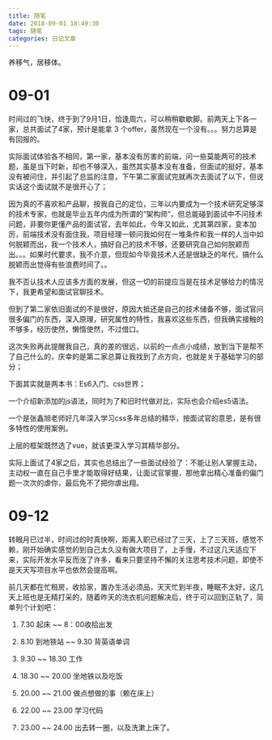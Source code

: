 ```yaml
---
title: 随笔
date: 2018-09-01 18:49:30
tags: 随笔
categories: 日记文章
---
```


养移气，居移体。

<!-- more -->

# 09-01

时间过的飞快，终于到了9月1日，恰逢周六，可以稍稍歇歇脚。前两天上下各一家，总共面试了4家，预计是能拿 3 个offer，虽然现在一个没有。。。努力总算是有回报的。

实际面试体验各不相同，第一家，基本没有厉害的前端，问一些莫能两可的技术题，虽是当下时新，却也不够深入，虽然其实基本没有准备，但面试的挺好，基本没有被问住，并引起了总监的注意，下午第二家面试完就再次去面试了以下，但说实话这个面试就不是很开心了；

因为真的不喜欢和产品聊，按我自己的定位，三年以内要成为一个技术研究足够深的技术专家，也就是毕业五年内成为所谓的“架构师”，但总能碰到面试中不问技术问题，非要你更懂产品的面试官，去年如此，今年又如此，尤其第四家，变本加厉，前端技术没有面住我，项目经理一顿问我如何在一堆条件和我一样的人当中如何脱颖而出，我一个技术人，搞好自己的技术不够，还要研究自己如何脱颖而出。。。如果时代要求，我不介意，但现如今毕竟技术人还是很缺乏的年代，搞什么脱颖而出觉得有些浪费时间了。。

我不否认技术人应该多方面的发展，但这一切的前提应当是在技术足够给力的情况下，我更希望和面试官聊技术。

但到了第二家依旧面试的不是很好，原因大抵还是自己的技术储备不够，面试官问很多偏门的东西，深入原理，研究属性的特性，我喜欢这些东西，但我确实接触的不够多，经历使然，懒惰使然，不过借口。

这次失败再此提醒我自己，真的差的很远，以前的一点点小成绩，放到当下是帮不了自己什么的，庆幸的是第二家总算让我找到了点方向，也就是关于基础学习的部分；

下面其实就是两本书：Es6入门、css世界；

一个介绍新添加的js语法，同时为了和旧时代做对比，实际也会介绍es5语法。

一个是张鑫旭老师好几年深入学习css多年总结的精华，按面试官的意思，是有很多特性的使用案例。

上层的框架既然选了vue，就该更深入学习其精华部分。

实际上面试了4家之后，其实也总结出了一些面试经验了：不能让别人掌握主动，主动权一直在自己手里才能取得好结果，让面试官掌握，那他拿出精心准备的偏门题一次次的虐你，最后免不了把你虐出翔。

# 09-12

转眼月已过半，时间过的时真快啊，距离入职已经过了三天，上了三天班，感觉不赖，刚开始确实感觉的到自己太久没有做大项目了，上手慢，不过这几天适应下来，实际开发水平反而涨了许多，看来只要坚持不懈的关注思考技术问题，即使不是天天写项目水平也依然会提高啊。

前几天都在忙租房，收拾家，置办生活必须品，天天忙到半夜，睡眠不太好，这几天上班也是无精打采的，随着昨天的洗衣机问题解决后，终于可以回到正轨了，简单列个计划吧：

1. 7.30 起床 ~~ 8：00收拾出发

2. 8.10 到地铁站 ~~ 9.30 背英语单词

3. 9.30 ~~ 18.30 工作

4. 18.30 ~~ 20.00 坐地铁以及吃饭

5. 20.00 ~~ 21.00 做点想做的事（赖在床上）

6. 22.00 ~~ 23.00 学习代码

7. 23.00 ~~ 24.00 出去转一圈，以及洗漱上床了。